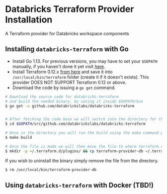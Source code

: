 # Databricks Terraform Provider Installation

A Terraform provider for Databricks workspace components

## Installing `databricks-terraform` with Go

* Install Go 1.13. For previous versions, you may have to set your `$GOPATH` manually, if you haven't done it yet visit [here](https://golang.org/doc/install).
* Install Terraform 0.12.x [from here](https://www.terraform.io/downloads.html) and save it into `/usr/local/bin/terraform` folder (create it if it doesn't exists). This provider DOES NOT SUPPORT Terraform 0.12 or above.
* Download the code by issuing a `go get` command.

```bash
# Download the source code for databricks-terraform
# and build the needed binary, by saving it inside $GOPATH/bin
$ go get -u github.com/databrickslabs/databricks-terraform


# After fetching the code base we will switch into the directory for the code base.
$ cd $GOPATH/src/github.com/databrickslabs/databricks-terraform 

# Once in the directory you will run the build using the make command provided by the make file
$ make build

# Once the file is made we will then move the file to where terraform can pick it up
$ mkdir -p ~/.terraform.d/plugins/ && cp terraform-provider-db ~/.terraform.d/plugins/terraform-provider-db
```

If you wish to uninstall the binary simply remove the file from the directory.

```bash
$ rm /usr/local/bin/terraform-provider-db
```

## Using `databricks-terraform` with Docker (TBD!)



